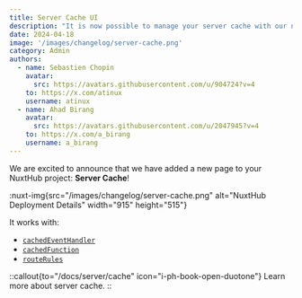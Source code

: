 ```yaml
---
title: Server Cache UI
description: "It is now possible to manage your server cache with our new UI for Server Cache."
date: 2024-04-18
image: '/images/changelog/server-cache.png'
category: Admin
authors:
  - name: Sebastien Chopin
    avatar:
      src: https://avatars.githubusercontent.com/u/904724?v=4
    to: https://x.com/atinux
    username: atinux
  - name: Ahad Birang
    avatar:
      src: https://avatars.githubusercontent.com/u/2047945?v=4
    to: https://x.com/a_birang
    username: a_birang
---
```


We are excited to announce that we have added a new page to your NuxtHub project: **Server Cache**!

:nuxt-img{src="/images/changelog/server-cache.png" alt="NuxtHub Deployment Details" width="915" height="515"}

It works with:
- [`cachedEventHandler`](https://nitro.unjs.io/guide/cache#cached-event-handlers)
- [`cachedFunction`](https://nitro.unjs.io/guide/cache#cached-functions)
- [`routeRules`](https://nitro.unjs.io/guide/cache#caching-route-rules)

::callout{to="/docs/server/cache" icon="i-ph-book-open-duotone"}
Learn more about server cache.
::
